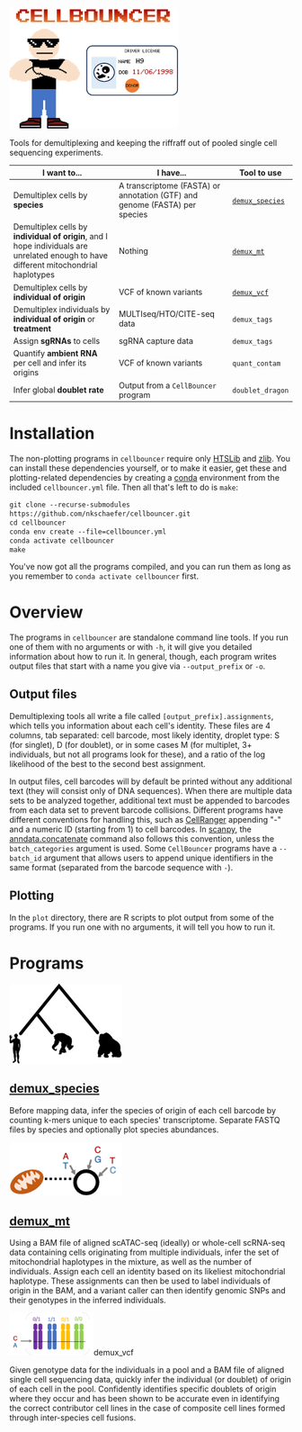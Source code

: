 <p>
<img src="img/logo.png", width=300, alt="CellBouncer" />
</p>

Tools for demultiplexing and keeping the riffraff out of pooled single cell sequencing experiments. 

|I want to...|I have...|Tool to use|
|------------|---------|-----------|
|Demultiplex cells by **species**|A transcriptome (FASTA) or annotation (GTF) and genome (FASTA) per species|[`demux_species`](#demux_species)|
|Demultiplex cells by **individual of origin**, and I hope individuals are unrelated enough to have different mitochondrial haplotypes|Nothing|[`demux_mt`](#demux_mt)|
|Demultiplex cells by **individual of origin**|VCF of known variants|[`demux_vcf`](#demux_vcf)|
|Demultiplex individuals by **individual of origin** or **treatment**|MULTIseq/HTO/CITE-seq data|`demux_tags`|
|Assign **sgRNAs** to cells|sgRNA capture data|`demux_tags`|
|Quantify **ambient RNA** per cell and infer its origins|VCF of known variants|`quant_contam`|
|Infer global **doublet rate**|Output from a `CellBouncer` program|`doublet_dragon`|

# Installation
The non-plotting programs in `cellbouncer` require only [HTSLib](https://github.com/samtools/htslib) and [zlib](https://www.zlib.net/). You can install these dependencies yourself, or to make it easier, get these and plotting-related dependencies by creating a [conda](https://github.com/conda-forge/miniforge/releases) environment from the included `cellbouncer.yml` file. Then all that's left to do is `make`:

```
git clone --recurse-submodules https://github.com/nkschaefer/cellbouncer.git
cd cellbouncer
conda env create --file=cellbouncer.yml
conda activate cellbouncer
make
```
You've now got all the programs compiled, and you can run them as long as you remember to `conda activate cellbouncer` first.

# Overview
The programs in `cellbouncer` are standalone command line tools. If you run one of them with no arguments or with `-h`, it will give you detailed information about how to run it. In general, though, each program writes output files that start with a name you give via `--output_prefix` or `-o`. 

## Output files
Demultiplexing tools all write a file called `[output_prefix].assignments`, which tells you information about each cell's identity. These files are 4 columns, tab separated: cell barcode, most likely identity, droplet type: S (for singlet), D (for doublet), or in some cases M (for multiplet, 3+ individuals, but not all programs look for these), and a ratio of the log likelihood of the best to the second best assignment. 

In output files, cell barcodes will by default be printed without any additional text (they will consist only of DNA sequences). When there are multiple data sets to be analyzed together, additional text must be appended to barcodes from each data set to prevent barcode collisions. Different programs have different conventions for handling this, such as [CellRanger](https://www.10xgenomics.com/support/software/cell-ranger/latest) appending "-" and a numeric ID (starting from 1) to cell barcodes. In [scanpy](https://scanpy.readthedocs.io/en/stable/), the [anndata.concatenate](https://anndata.readthedocs.io/en/latest/generated/anndata.AnnData.concatenate.html) command also follows this convention, unless the `batch_categories` argument is used. Some `CellBouncer` programs have a `--batch_id` argument that allows users to append unique identifiers in the same format (separated from the barcode sequence with `-`).

## Plotting
In the `plot` directory, there are R scripts to plot output from some of the programs. If you run one with no arguments, it will tell you how to run it.

# Programs
<p>
<img src="img/demux_species.png", width=200, alt="demux_species" />
</p>

## [demux_species](docs/demux_species.md)
Before mapping data, infer the species of origin of each cell barcode by counting k-mers unique to each species' transcriptome. Separate FASTQ files by species and optionally plot species abundances.

<p>
<img src="img/mito.png", width=200, alt="demux_mt" />
</p>

## [demux_mt](docs/demux_mt.md)
Using a BAM file of aligned scATAC-seq (ideally) or whole-cell scRNA-seq data containing cells originating from multiple individuals, infer the set of mitochondrial haplotypes in the mixture, as well as the number of individuals. Assign each cell an identity based on its likeliest mitochondrial haplotype. These assignments can then be used to label individuals of origin in the BAM, and a variant caller can then identify genomic SNPs and their genotypes in the inferred individuals.

<p>
<img src="img/demux_vcf.png" width=150, alt="demux_vcf />
</p>

## demux_vcf
Given genotype data for the individuals in a pool and a BAM file of aligned single cell sequencing data, quickly infer the individual (or doublet) of origin of each cell in the pool. Confidently identifies specific doublets of origin where they occur and has been shown to be accurate even in identifying the correct contributor cell lines in the case of composite cell lines formed through inter-species cell fusions.


